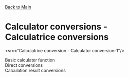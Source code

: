 [Back to Main](https://michelvilleneuve.github.io/)
# **Calculator conversions - Calculatrice conversions**
 <src="Calculatrice conversion - Calculator conversion-1"/>

Basic calculator function  
Direct conversions  
Calculation result conversions  
